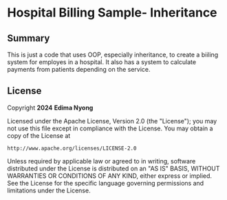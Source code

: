 <!-- (This is a comment) INSTRUCTIONS: Go through this page and fill out any **bolded** entries with their correct values.-->

# Hospital Billing Sample- Inheritance

## Summary

This is just a code that uses OOP, especially inheritance, to create a biiling system for employes in a hospital. It also has a system to calculate payments from patients depending on the service.


## License

Copyright **2024** **Edima Nyong**

Licensed under the Apache License, Version 2.0 (the "License");
you may not use this file except in compliance with the License.
You may obtain a copy of the License at

    http://www.apache.org/licenses/LICENSE-2.0

Unless required by applicable law or agreed to in writing, software
distributed under the License is distributed on an "AS IS" BASIS,
WITHOUT WARRANTIES OR CONDITIONS OF ANY KIND, either express or implied.
See the License for the specific language governing permissions and
limitations under the License.

